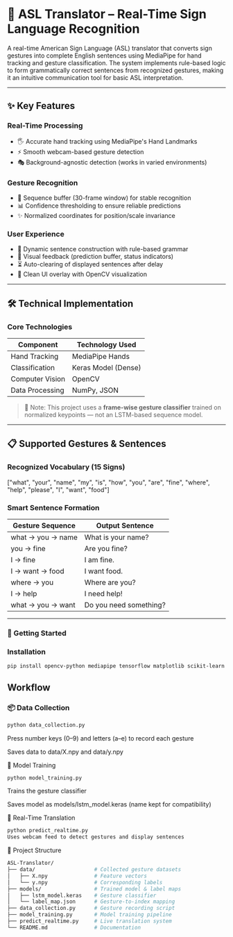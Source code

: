 # 🤟 ASL Translator – Real-Time Sign Language Recognition

A real-time American Sign Language (ASL) translator that converts sign gestures into complete English sentences using MediaPipe for hand tracking and gesture classification. The system implements rule-based logic to form grammatically correct sentences from recognized gestures, making it an intuitive communication tool for basic ASL interpretation.

---

## ✨ Key Features

### Real-Time Processing
- 🖐️ Accurate hand tracking using MediaPipe's Hand Landmarks
- ⚡ Smooth webcam-based gesture detection
- 🎭 Background-agnostic detection (works in varied environments)

### Gesture Recognition
- 🔄 Sequence buffer (30-frame window) for stable recognition
- 📊 Confidence thresholding to ensure reliable predictions
- ✨ Normalized coordinates for position/scale invariance

### User Experience
- 📝 Dynamic sentence construction with rule-based grammar
- 🎯 Visual feedback (prediction buffer, status indicators)
- ⏳ Auto-clearing of displayed sentences after delay
- 🎨 Clean UI overlay with OpenCV visualization

---

## 🛠️ Technical Implementation

### Core Technologies

| Component          | Technology Used     |
|--------------------|---------------------|
| Hand Tracking      | MediaPipe Hands     |
| Classification     | Keras Model (Dense) |
| Computer Vision    | OpenCV              |
| Data Processing    | NumPy, JSON         |

> 📌 Note: This project uses a **frame-wise gesture classifier** trained on normalized keypoints — not an LSTM-based sequence model.

---

## 📋 Supported Gestures & Sentences

### Recognized Vocabulary (15 Signs)

["what", "your", "name", "my", "is", 
 "how", "you", "are", "fine", "where",
 "help", "please", "I", "want", "food"]
### Smart Sentence Formation

| Gesture Sequence       | Output Sentence          |
|------------------------|--------------------------|
| what → you → name      | What is your name?       |
| you → fine             | Are you fine?            |
| I → fine               | I am fine.               |
| I → want → food        | I want food.             |
| where → you            | Where are you?           |
| I → help               | I need help!             |
| what → you → want      | Do you need something?   |

---

### 🚀 Getting Started

### Installation

```bash
pip install opencv-python mediapipe tensorflow matplotlib scikit-learn
```

## Workflow

### 📦 Data Collection

```bash
python data_collection.py
```
Press number keys (0–9) and letters (a–e) to record each gesture

Saves data to data/X.npy and data/y.npy

🧠 Model Training
```bash
python model_training.py
```
Trains the gesture classifier

Saves model as models/lstm_model.keras (name kept for compatibility)

🎥 Real-Time Translation
```bash
python predict_realtime.py
Uses webcam feed to detect gestures and display sentences
```
📂 Project Structure

```bash
ASL-Translator/
├── data/                   # Collected gesture datasets
│   ├── X.npy               # Feature vectors
│   └── y.npy               # Corresponding labels
├── models/                 # Trained model & label maps
│   ├── lstm_model.keras    # Gesture classifier
│   └── label_map.json      # Gesture-to-index mapping
├── data_collection.py      # Gesture recording script
├── model_training.py       # Model training pipeline
├── predict_realtime.py     # Live translation system
└── README.md               # Documentation
```
